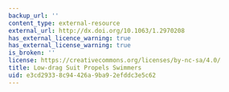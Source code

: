 ```yaml
---
backup_url: ''
content_type: external-resource
external_url: http://dx.doi.org/10.1063/1.2970208
has_external_licence_warning: true
has_external_license_warning: true
is_broken: ''
license: https://creativecommons.org/licenses/by-nc-sa/4.0/
title: Low-drag Suit Propels Swimmers
uid: e3cd2933-8c94-426a-9ba9-2efddc3e5c62
---
```

